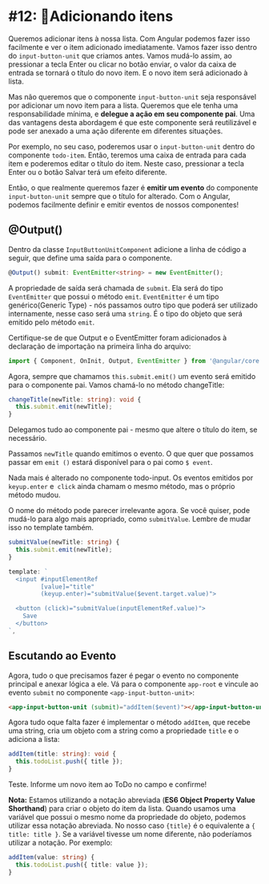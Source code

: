 # \#12: 📌Adicionando itens

Queremos adicionar itens à nossa lista. Com Angular podemos fazer isso facilmente e ver o item adicionado imediatamente. Vamos fazer isso dentro do `input-button-unit` que criamos antes. Vamos mudá-lo assim, ao pressionar a tecla Enter ou clicar no botão enviar, o valor da caixa de entrada se tornará o título do novo item. E o novo item será adicionado à lista.

Mas não queremos que o componente `input-button-unit` seja responsável por adicionar um novo item para a lista. Queremos que ele tenha uma responsabilidade mínima, e **delegue a ação em seu componente pai**. Uma das vantagens desta abordagem é que este componente será reutilizável e pode ser anexado a uma ação diferente em diferentes situações.

Por exemplo, no seu caso, poderemos usar o `input-button-unit` dentro do componente `todo-item`. Então, teremos uma caixa de entrada para cada item e poderemos editar o título do item. Neste caso, pressionar a tecla Enter ou o botão Salvar terá um efeito diferente.

Então, o que realmente queremos fazer é **emitir um evento** do componente `input-button-unit` sempre que o título for alterado. Com o Angular, podemos facilmente definir e emitir eventos de nossos componentes!

## @Output()

Dentro da classe `InputButtonUnitComponent` adicione a linha de código a seguir, que define uma saída para o componente.

```ts
@Output() submit: EventEmitter<string> = new EventEmitter();
```

A propriedade de saída será chamada de `submit`. Ela será do tipo `EventEmitter` que possui o método `emit`. `EventEmitter` é um tipo genérico(Generic Type) - nós passamos outro tipo que poderá ser utilizado internamente, nesse caso será uma `string`. É o tipo do objeto que será emitido pelo método `emit`.
  
Certifique-se de que Output e o EventEmitter foram adicionados à declaração de importação na primeira linha do arquivo:

```ts
import { Component, OnInit, Output, EventEmitter } from '@angular/core';
```

Agora, sempre que chamamos `this.submit.emit()` um evento será emitido para o componente pai. Vamos chamá-lo no método changeTitle:

```ts
changeTitle(newTitle: string): void {
  this.submit.emit(newTitle);
}
```

Delegamos tudo ao componente pai - mesmo que altere o título do item, se necessário.  
  
Passamos `newTitle` quando emitimos o evento. O que quer que possamos passar em `emit ()` estará disponível para o pai como `$ event`.

Nada mais é alterado no componente todo-input. Os eventos emitidos por `keyup.enter` e` click` ainda chamam o mesmo método, mas o próprio método mudou.
  
O nome do método pode parecer irrelevante agora. Se você quiser, pode mudá-lo para algo mais apropriado, como `submitValue`. Lembre de mudar isso no template também.

```ts
submitValue(newTitle: string) {
  this.submit.emit(newTitle);
}
```
  
```ts
template: `
  <input #inputElementRef
         [value]="title"
         (keyup.enter)="submitValue($event.target.value)">

  <button (click)="submitValue(inputElementRef.value)">
    Save
  </button>
`,
```
  
## Escutando ao Evento
  
Agora, tudo o que precisamos fazer é pegar o evento no componente principal e anexar lógica a ele. Vá para o componente `app-root` e vincule ao evento `submit` no componente `<app-input-button-unit>`:

```html
<app-input-button-unit (submit)="addItem($event)"></app-input-button-unit>
```

Agora tudo oque falta fazer é implementar o método `addItem`, que recebe uma string, cria um objeto com a string como a propriedade `title` e o adiciona a lista:
  
```ts
addItem(title: string): void {    
  this.todoList.push({ title });
}
```

Teste. Informe um novo item ao ToDo no campo e confirme!  
  
**Nota:** Estamos utilizando a notação abreviada (**ES6 Object Property Value Shorthand**) para criar o objeto do item da lista. Quando usamos uma variável que possui o mesmo nome da propriedade do objeto, podemos utilizar essa notação abreviada. No nosso caso `{title}` é o equivalente a `{ title: title }`. Se a variável tivesse um nome diferente, não poderíamos utilizar a notação. Por exemplo:  
  
```ts
addItem(value: string) {    
  this.todoList.push({ title: value });
}
```
  

